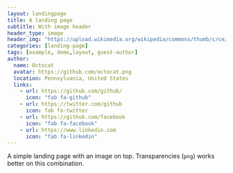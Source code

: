```yaml
---
layout: landingpage
title: A landing page
subtitle: With image header
header_type: image
header_img: "https://upload.wikimedia.org/wikipedia/commons/thumb/c/ce/Pennsylvania_State_Seal%2C_Keystone_Type_Foundry%2C_1906_%28background_transparent%29.png/1024px-Pennsylvania_State_Seal%2C_Keystone_Type_Foundry%2C_1906_%28background_transparent%29.png"
categories: [landing-page]
tags: [example, demo,layout, guest-author]
author:
  name: Octocat
  avatar: https://github.com/octocat.png
  location: Pennsylvania, United States
  links:                
    - url: https://github.com/github/
      icon: "fab fa-github"
    - url: https://twitter.com/github
      icon: fab fa-twitter
    - url: https://github.com/facebook
      icon: "fab fa-facebook"
    - url: https://www.linkedin.com
      icon: "fab fa-linkedin"
---
```


A simple landing page with an image on top. Transparencies (`png`) works better on this combination.